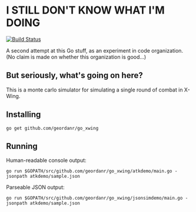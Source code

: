 # I STILL DON'T KNOW WHAT I'M DOING

[![Build Status](https://travis-ci.org/geordanr/go_xwing.svg?branch=master)](https://travis-ci.org/geordanr/go_xwing)

A second attempt at this Go stuff, as an experiment in code organization.  (No claim is made on whether this organization is good...)

## But seriously, what's going on here?

This is a monte carlo simulator for simulating a single round of combat in X-Wing.

## Installing

    go get github.com/geordanr/go_xwing

## Running

Human-readable console output:

    go run $GOPATH/src/github.com/geordanr/go_xwing/atkdemo/main.go -jsonpath atkdemo/sample.json

Parseable JSON output:

    go run $GOPATH/src/github.com/geordanr/go_xwing/jsonsimdemo/main.go -jsonpath atkdemo/sample.json

